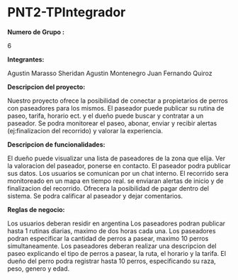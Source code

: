 # PNT2-TPIntegrador
 
 **Numero de Grupo :**
 
 6

 **Integrantes:**
 
 Agustin Marasso Sheridan
 Agustin Montenegro
 Juan Fernando Quiroz

 **Descripcion del proyecto:**

 Nuestro proyecto ofrece la posibilidad de conectar a propietarios de perros con paseadores para los mismos.
 El paseador puede publicar su rutina de paseo, tarifa, horario ect. y el dueño puede buscar y contratar a un paseador.
 Se podra monitorear el paseo, abonar, enviar y recibir alertas (ej:finalizacion del recorrido) y valorar la experiencia.

 **Descripcion de funcionalidades:**

El dueño puede visualizar una lista de paseadores de la zona que elija. Ver la valoracion del paseador, ponerse en contacto.
El paseador podra publicar sus datos.
Los usuarios se comunican por un chat interno.
El recorrido sera monitoreado en un mapa en tiempo real. se enviaran alertas de inicio y de finalizacion del recorrido.
Ofrecera la posibilidad de pagar dentro del sistema.
Se podra calificar al paseador y dejar comentarios.

 **Reglas de negocio:**

Los usuarios deberan residir en argentina
Los paseadores podran publicar hasta 1 rutinas diarias, maximo de dos horas cada una.
Los paseadores podran especificar la cantidad de perros a pasear, maximo 10 perros simultaneamente.
Los paseadores deberan realizar una descripcion del paseo explicando el tipo de perros a pasear, la ruta, el horario y la tarifa.
El dueño del perro podra registrar hasta 10 perros, especificando su raza, peso, genero y edad.

